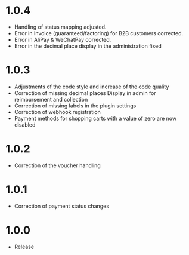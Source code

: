 # 1.0.4
* Handling of status mapping adjusted.
* Error in Invoice (guaranteed/factoring) for B2B customers corrected.
* Error in AliPay & WeChatPay corrected.
* Error in the decimal place display in the administration fixed

# 1.0.3
* Adjustments of the code style and increase of the code quality
* Correction of missing decimal places Display in admin for reimbursement and collection
* Correction of missing labels in the plugin settings
* Correction of webhook registration
* Payment methods for shopping carts with a value of zero are now disabled

# 1.0.2
* Correction of the voucher handling

# 1.0.1
* Correction of payment status changes

# 1.0.0
* Release
